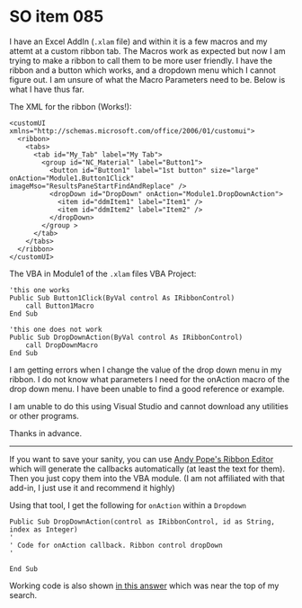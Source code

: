 # SO item 085
I have an Excel AddIn (`.xlam` file) and within it is a few macros and my attemt at a custom ribbon tab. The Macros work as expected but now I am trying to make a ribbon to call them to be more user friendly. I have the ribbon and a button which works, and a dropdown menu which I cannot figure out. I am unsure of what the Macro Parameters need to be. Below is what I have thus far.

The XML for the ribbon (Works!):

```
<customUI xmlns="http://schemas.microsoft.com/office/2006/01/customui">
  <ribbon>
    <tabs>
      <tab id="My_Tab" label="My Tab">
        <group id="NC_Material" label="Button1">
          <button id="Button1" label="1st button" size="large" onAction="Module1.Button1Click" imageMso="ResultsPaneStartFindAndReplace" />
          <dropDown id="DropDown" onAction="Module1.DropDownAction">
            <item id="ddmItem1" label="Item1" />
            <item id="ddmItem2" label="Item2" />
          </dropDown>
        </group >
      </tab>
    </tabs>
  </ribbon>
</customUI>

```

The VBA in Module1 of the `.xlam` files VBA Project:

```
'this one works
Public Sub Button1Click(ByVal control As IRibbonControl)
    call Button1Macro
End Sub

'this one does not work
Public Sub DropDownAction(ByVal control As IRibbonControl)
    call DropDownMacro
End Sub

```

I am getting errors when I change the value of the drop down menu in my ribbon. I do not know what parameters I need for the onAction macro of the drop down menu. I have been unable to find a good reference or example.

I am unable to do this using Visual Studio and cannot download any utilities or other programs.

Thanks in advance.

----

If you want to save your sanity, you can use [Andy Pope's Ribbon Editor](http://www.andypope.info/vba/ribboneditor.htm) which will generate the callbacks automatically (at least the text for them). Then you just copy them into the VBA module. (I am not affiliated with that add-in, I just use it and recommend it highly)

Using that tool, I get the following for `onAction` within a `Dropdown`

```
Public Sub DropDownAction(control as IRibbonControl, id as String, index as Integer)
'
' Code for onAction callback. Ribbon control dropDown
'

End Sub

```

Working code is also shown [in this answer](http://stackoverflow.com/questions/4562550/getting-the-selected-item-from-the-dropdown-in-a-ribbon-in-word-2007-using-macro) which was near the top of my search.
